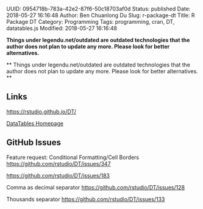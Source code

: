 UUID: 0954718b-783a-42e2-87f6-50c18703af0d
Status: published
Date: 2018-05-27 16:16:48
Author: Ben Chuanlong Du
Slug: r-package-dt
Title: R Package DT
Category: Programming
Tags: programming, cran, DT, datatables.js
Modified: 2018-05-27 16:16:48

**Things under legendu.net/outdated are outdated technologies that the author does not plan to update any more. Please look for better alternatives.**

**
Things under legendu.net/outdated are outdated technologies 
that the author does not plan to update any more. 
Please look for better alternatives.
**

## Links

https://rstudio.github.io/DT/

[DataTables Homepage](https://datatables.net/)


## GitHub Issues

Feature request: Conditional Formatting/Cell Borders
https://github.com/rstudio/DT/issues/347


https://github.com/rstudio/DT/issues/183

Comma as decimal separator
https://github.com/rstudio/DT/issues/128

Thousands separator
https://github.com/rstudio/DT/issues/133
